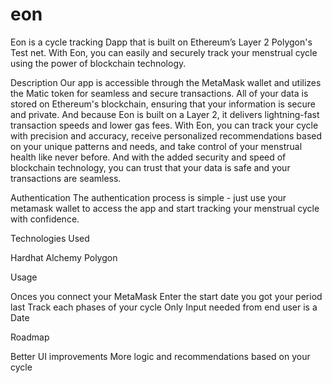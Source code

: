 # eon

Eon is a cycle tracking Dapp that is built on Ethereum’s Layer 2 Polygon's Test net. With Eon, you can easily and securely track your menstrual cycle using the power of blockchain technology.



Description 
Our app is accessible through the MetaMask wallet and utilizes the Matic token for seamless and secure transactions.
All of your data is stored on Ethereum's blockchain, ensuring that your information is secure and private. And because Eon is built on a Layer 2, it delivers lightning-fast transaction speeds and lower gas fees. 
With Eon, you can track your cycle with precision and accuracy, receive personalized recommendations based on your unique patterns and needs, and take control of your menstrual health like never before. And with the added security and speed of blockchain technology, you can trust that your data is safe and your transactions are seamless.




Authentication 
 The authentication process is simple - just use your metamask wallet   to access the app and start tracking your menstrual cycle with confidence.



Technologies Used 

Hardhat 
Alchemy 
Polygon 


Usage 

Onces you connect your MetaMask 
Enter the start date you got your period last 
Track each phases of your cycle 
Only Input needed from end user is a Date 





Roadmap 

Better UI improvements 
More logic and recommendations based on your cycle 





